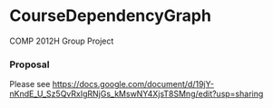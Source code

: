 # CourseDependencyGraph
COMP 2012H Group Project

### Proposal
Please see https://docs.google.com/document/d/19jY-nKndE_U_Sz5QvRxIgRNjGs_kMswNY4XjsT8SMng/edit?usp=sharing
